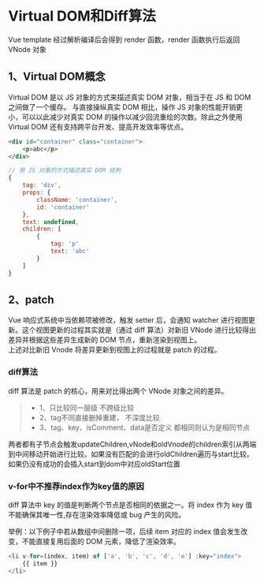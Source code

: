 # Virtual DOM和Diff算法
Vue template 经过解析编译后会得到 render 函数，render 函数执行后返回 VNode 对象

## 1、Virtual DOM概念
Virtual DOM 是以 JS 对象的方式来描述真实 DOM 对象，相当于在 JS 和 DOM 之间做了一个缓存。
与直接操纵真实 DOM 相比，操作 JS 对象的性能开销更小，可以以此减少对真实 DOM 的操作以减少回流重绘的次数。除此之外使用 Virtual DOM 还有支持跨平台开发、提高开发效率等优点。

```html
<div id="container" class="container">
	<p>abc</p>
</div>
```

```javascript
// 用 JS 对象的方式描述真实 DOM 结构
{
	tag: 'div',
	props: {
		className: 'container',
		id: 'container'
	},
	text: undefined,
	children: [
		{
			tag: 'p'
			text: 'abc'
		}
	]
}
```

## 2、patch
Vue 响应式系统中当依赖项被修改，触发 setter 后，会通知 watcher 进行视图更新。这个视图更新的过程其实就是（通过 diff 算法）对新旧 VNode 进行比较得出差异并根据这些差异生成新的 DOM 节点，重新渲染到视图上。  
上述对比新旧 Vnode 将差异更新到视图上的过程就是 patch 的过程。

### diff算法
diff 算法是 patch 的核心，用来对比得出两个 VNode 对象之间的差异。  

>- 1、只比较同一层级 不跨级比较
>- 2、tag不同直接删掉重建， 不深度比较
>- 3、tag、key、isComment、data是否定义 都相同则认为是相同节点

两者都有子节点会触发updateChildren,vNode和oldVnode的children索引从两端到中间移动开始进行比较。如果没有匹配的会进行oldChildren遍历与start比较。如果仍没有成功的会插入start到dom中对应oldStart位置
<img :src="$withBase('/Vue原理/diff.webp')">

### v-for中不推荐index作为key值的原因
diff 算法中 key 的值是判断两个节点是否相同的依据之一。将 index 作为 key 值不能确保其唯一性,存在渲染效率降低或 bug 产生的风险。

举例：以下例子中若从数组中间删除一项，后续 item 对应的 index 值会发生改变，不能直接复用后面的 DOM 元素，降低了渲染效率。
```javascript
<li v-for=(index, item) of ['a', 'b', 'c', 'd', 'e'] :key="index">
	{{ item }}
</li>
```